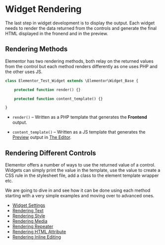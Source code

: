 # Widget Rendering

The last step in widget development is to display the output. Each widget needs to render the data returned from the controls and generate the final HTML displayed in the fronend and in the preview.

## Rendering Methods

Elementor has two rendering methods, both relay on the returned values from the control but each method renders differently as one uses PHP and the other uses JS.

```php
class Elementor_Test_Widget extends \Elementor\Widget_Base {

	protected function render() {}

	protected function content_template() {}

}
```

* `render()` – Written as a PHP template that generates the **Frontend** output.

* `content_template()` – Written as a JS template that generates the [Preview](/editor/elementor-preview) output in [The Editor](/editor/).

## Rendering Different Controls

Elementor offers a number of ways to use the returned value of a control. Widgets can simply print the value in the template, use the value to create a CSS rule in the stylesheet file, add a class to the element template wrapper etc.

We are going to dive in and see how it can be done using each method starting with a very simple examples and moving over to advanced ones.

* [Widget Settings](./widget-settings)
* [Rendering Text](./rendering-text)
* [Rendering Style](./rendering-style)
* [Rendering Media](./rendering-media)
* [Rendering Repeater](./rendering-repeaters)
* [Rendering HTML Attribute](./rendering-html-attribute)
* [Rendering Inline Editing](./rendering-inline-editing)
